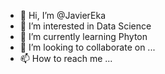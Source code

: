 - 👋 Hi, I’m @JavierEka
- 👀 I’m interested in Data Science
- 🌱 I’m currently learning Phyton
- 💞️ I’m looking to collaborate on ...
- 📫 How to reach me ...

<!---
JavierEka/JavierEka is a ✨ special ✨ repository because its `README.md` (this file) appears on your GitHub profile.
You can click the Preview link to take a look at your changes.
--->
